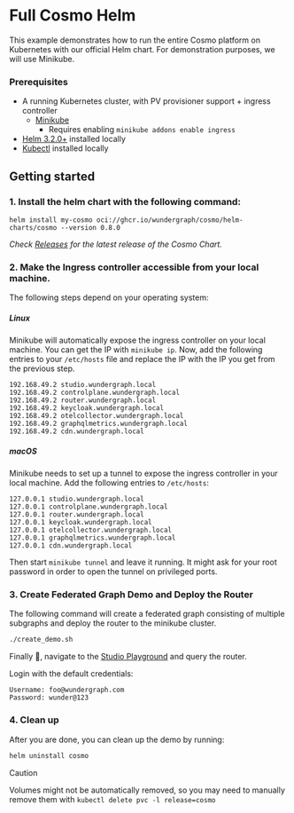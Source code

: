 # Full Cosmo Helm

This example demonstrates how to run the entire Cosmo platform on Kubernetes with our official Helm chart. For demonstration purposes, we will use Minikube.

### Prerequisites

- A running Kubernetes cluster, with PV provisioner support + ingress controller
    - [Minikube](https://minikube.sigs.k8s.io/docs/start/)
        - Requires enabling `minikube addons enable ingress`
- [Helm 3.2.0+](https://helm.sh/docs/intro/install/) installed locally
- [Kubectl](https://kubernetes.io/docs/tasks/tools/) installed locally

## Getting started

### 1. Install the helm chart with the following command:

```shell
helm install my-cosmo oci://ghcr.io/wundergraph/cosmo/helm-charts/cosmo --version 0.8.0
```

_Check [Releases](https://github.com/wundergraph/cosmo/releases?q=helm-cosmo&expanded=true) for the latest release of the Cosmo Chart._

### 2. Make the Ingress controller accessible from your local machine.

The following steps depend on your operating system:

##### Linux

Minikube will automatically expose the ingress controller on your local machine. You can get the IP with `minikube ip`.
Now, add the following entries to your `/etc/hosts` file and replace the IP with the IP you get from the previous step.

```
192.168.49.2 studio.wundergraph.local
192.168.49.2 controlplane.wundergraph.local
192.168.49.2 router.wundergraph.local
192.168.49.2 keycloak.wundergraph.local
192.168.49.2 otelcollector.wundergraph.local
192.168.49.2 graphqlmetrics.wundergraph.local
192.168.49.2 cdn.wundergraph.local
```

##### macOS

Minikube needs to set up a tunnel to expose the ingress controller in your local machine. Add the following
entries to `/etc/hosts`:

```
127.0.0.1 studio.wundergraph.local
127.0.0.1 controlplane.wundergraph.local
127.0.0.1 router.wundergraph.local
127.0.0.1 keycloak.wundergraph.local
127.0.0.1 otelcollector.wundergraph.local
127.0.0.1 graphqlmetrics.wundergraph.local
127.0.0.1 cdn.wundergraph.local
```

Then start `minikube tunnel` and leave it running. It might ask for your root password in order to open
the tunnel on privileged ports.

### 3. Create Federated Graph Demo and Deploy the Router

The following command will create a federated graph consisting of multiple subgraphs and deploy the router to the minikube cluster.

```bash
./create_demo.sh
```

Finally 🚀, navigate to the [Studio Playground](http://studio.wundergraph.local/wundergraph/development/graph/mygraph/playground) and query the router.

Login with the default credentials:

```
Username: foo@wundergraph.com
Password: wunder@123
```

### 4. Clean up

After you are done, you can clean up the demo by running:

```bash
helm uninstall cosmo
```

> [!CAUTION]
> Volumes might not be automatically removed, so you may need to manually remove them with `kubectl delete pvc -l release=cosmo`